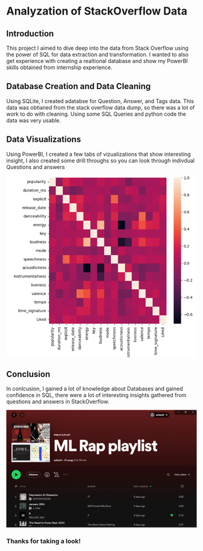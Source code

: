 # Analyzation of StackOverflow Data
## Introduction
This project I aimed to dive deep into the data from Stack Overflow using the power of SQL for data extraction and transformation. I wanted to also get experience with creating a realtional database and show my PowerBI skills obtained from internship experience.

## Database Creation and Data Cleaning
Using SQLite, I created  adatabse for Question, Answer, and Tags data. This data was obtianed from the stack overflow data dump, so there was a lot of work to do with cleaning. Using some SQL Queries and python code the data was very usable.

## Data Visualizations
Using PowerBI, I created a few tabs of vizualizations that show interesting insight, I also created some drill throughs so you can look through indivdual Questions and answers

![alt text](https://github.com/scheott/Spotify_Song_Predictor/blob/main/Screenshot%202023-02-06%20195635.png)

## Conclusion
In conlcusion, I gained a lot of knowledge about Databases and gained confidence in SQL, there were a lot of interesting insights gathered from questions and answers in StackOverflow.

![alt text](https://github.com/scheott/Spotify_Song_Predictor/blob/main/Screenshot%202023-02-05%20220729.png)

### Thanks for taking a look!
